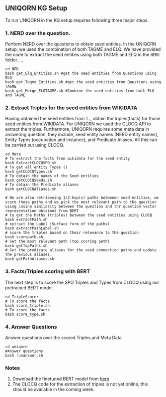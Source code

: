 ## UNIQORN KG Setup

To run UNIQORN in the KG setup requires following three major steps.

### 1. NERD over the question. 
Perform NERD over the questions to obtain seed entities. In the UNIQORN setup, we used the combination of both TAGME and ELQ. We have provided the code to extract the seed entities using both TAGME and ELQ in the `NERD` folder. ...
```
cd NED
bash get_Elq_Entities.sh #get the seed entities from Questions using ELQ
bash get_Tagme_Entities.sh #get the seed entities from Questions using TAGME
bash get_Merge_ELQTAGME.sh #Combine the seed entities from both ELQ and TAGME
```
### 2. Extract Triples for the seed entities from WIKIDATA 
Having obtained the seed entities from `1.`, obtain the triples(facts) for those seed entities from WIKIDATA. For UNIQORN we used the CLOCQ API to extract the triples. Furthermore, UNIQORN requires some meta data in answering question, they include, seed entity names (NERD entity names), Entity Types (occupation and instance), and Predicate Aliases. All this can be carried out using CLOCQ. 
```
cd Meta
# To extract the facts from wikidata for the seed entity
bash ExtractCLOCQSPO.sh
# To get all entity Types ()
bash getCLOCQTypes.sh
# To obtain the names of the Seed entities
bash getCLOCQSeeds.sh
# To obtain the Predicate aliases
bash getCLOCQAliases.sh

# We are also retrieveing 1/2-hop(s) paths betweeen seed entities, we score those paths and we pick the most relevant path to the question using cosine similarity between the question and thr question vector representation obtained from BERT
# to get the Paths (triples) between the seed entities using CLOCQ
bash extractPath.sh
# extract the Label (Surface form of the paths)
bash extractPathLabel.sh
# score the triples based on their relevance to the question 
bash scorepath.sh
# Get the most relevant path (top scoring path)
bash getTopPaths.sh
# Get the predicate aliases for the seed connection paths and update the previous aliases.
bash getPathAliases.sh

```
### 3. Facts/Triples scoring with BERT
The next step is to score the SPO Triples and Types from CLOCQ using our pretrained BERT model. 
```
cd TripleScorer
# To score the facts 
bash score_triple.sh
# To score the facts 
bash score_type.sh

```

### 4. Answer Questions
Answer questions over the scored Triples and Meta Data
```
cd uniqorn
#Answer questions
bash runanswer.sh 
```
### Notes
1. Download the finetuned BERT model from <a href = "https://qa.mpi-inf.mpg.de/uniqorn/models/uniqorn_KG.zip"> here </a>
2. The CLOCQ code for the extraction of triples is not yet online, this should be available in the coming week. 

